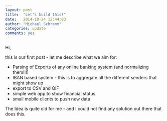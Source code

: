 ```yaml
---
layout: post
title:  "Let's build this!"
date:   2014-10-24 12:44:03
author: "Michael Schramm"
categories: update
comments: yes
---
```

Hi, 

this is our first post - let me describe what we aim for:

* Parsing of Exports of any online banking system (and normalizing them!!!)
* IBAN based system - this is to aggregate all the different senders that might show up
* export to CSV and QIF
* simple web app to show financial status
* small mobile clients to push new data

The Idea is quite old for me - and I could not find any solution out there that does this.

